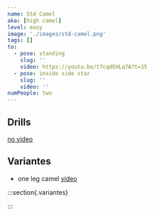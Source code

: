 ```yaml
---
name: Std Camel
aka: [high camel]
level: easy
image: './images/std-camel.png'
tags: []
to:
  - pose: standing
    slug: ''
    video: https://youtu.be/t7cqdEHLq7A?t=15
  - pose: inside side star
    slug: ''
    video: ''
numPeople: two
---
```


## Drills

[no video](https://www.youtube.com/)

## Variantes

- one leg camel [video](https://youtu.be/t7cqdEHLq7A?t=3)

:::section{.variantes}

<!-- - [![star no hands](./images/acroyoga-star-no-hands.jpeg)](https://youtu.be/NXz2Xvv_HbY?t=18)
  _no hands star_ -->

:::
